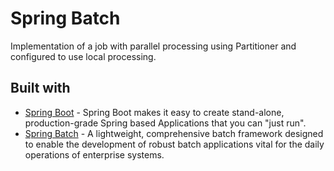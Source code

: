 # Spring Batch
Implementation of a job with parallel processing using Partitioner and configured to use local processing.

## Built with
* [Spring Boot](https://projects.spring.io/spring-boot/) - Spring Boot makes it easy to create stand-alone, production-grade Spring based Applications that you can "just run".
* [Spring Batch](https://spring.io/projects/spring-batch) - A lightweight, comprehensive batch framework designed to enable the development of robust batch applications vital for the daily operations of enterprise systems.
